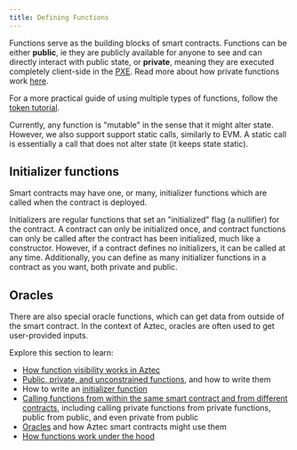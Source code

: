 ```yaml
---
title: Defining Functions
---
```


Functions serve as the building blocks of smart contracts. Functions can be either **public**, ie they are publicly available for anyone to see and can directly interact with public state, or **private**, meaning they are executed completely client-side in the [PXE](/aztec/concepts/pxe/index.md). Read more about how private functions work [here](./inner_workings.md#private-functions).

For a more practical guide of using multiple types of functions, follow the [token tutorial](/tutorials/contract_tutorials/token_contract.md).

Currently, any function is "mutable" in the sense that it might alter state. However, we also support support static calls, similarly to EVM. A static call is essentially a call that does not alter state (it keeps state static).

## Initializer functions

Smart contracts may have one, or many, initializer functions which are called when the contract is deployed.

Initializers are regular functions that set an "initialized" flag (a nullifier) for the contract. A contract can only be initialized once, and contract functions can only be called after the contract has been initialized, much like a constructor. However, if a contract defines no initializers, it can be called at any time. Additionally, you can define as many initializer functions in a contract as you want, both private and public.

## Oracles

There are also special oracle functions, which can get data from outside of the smart contract. In the context of Aztec, oracles are often used to get user-provided inputs.

Explore this section to learn:

- [How function visibility works in Aztec](./visibility.md)
- [Public, private, and unconstrained functions](./public_private_unconstrained.md), and how to write them
- How to write an [initializer function](/guides/smart_contracts/writing_contracts/initializers.md)
- [Calling functions from within the same smart contract and from different contracts](/guides/smart_contracts/writing_contracts/call_functions.md), including calling private functions from private functions, public from public, and even private from public
- [Oracles](/aztec/concepts/smart_contracts/oracles/index.md) and how Aztec smart contracts might use them
- [How functions work under the hood](./inner_workings.md)

